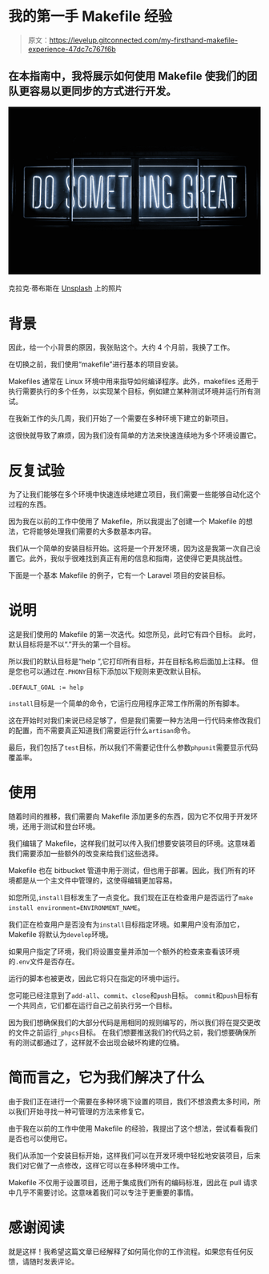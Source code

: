 # 我的第一手 Makefile 经验

> 原文：<https://levelup.gitconnected.com/my-firsthand-makefile-experience-47dc7c767f6b>

## 在本指南中，我将展示如何使用 Makefile 使我们的团队更容易以更同步的方式进行开发。

![](img/c58494e7033f94a9acb6ddee9f61dbc5.png)

克拉克·蒂布斯在 [Unsplash](https://unsplash.com?utm_source=medium&utm_medium=referral) 上的照片

# 背景

因此，给一个小背景的原因，我张贴这个。大约 4 个月前，我换了工作。

在切换之前，我们使用“makefile”进行基本的项目安装。

Makefiles 通常在 Linux 环境中用来指导如何编译程序。此外，makefiles 还用于执行需要执行的多个任务，以实现某个目标，例如建立某种测试环境并运行所有测试。

在我新工作的头几周，我们开始了一个需要在多种环境下建立的新项目。

这很快就导致了麻烦，因为我们没有简单的方法来快速连续地为多个环境设置它。

# 反复试验

为了让我们能够在多个环境中快速连续地建立项目，我们需要一些能够自动化这个过程的东西。

因为我在以前的工作中使用了 Makefile，所以我提出了创建一个 Makefile 的想法，它将能够处理我们需要的大多数基本内容。

我们从一个简单的安装目标开始。这将是一个开发环境，因为这是我第一次自己设置它。此外，我似乎很难找到真正有用的信息和指南，这使得它更具挑战性。

下面是一个基本 Makefile 的例子，它有一个 Laravel 项目的安装目标。

# 说明

这是我们使用的 Makefile 的第一次迭代。如您所见，此时它有四个目标。
此时，默认目标将是不以“.”开头的第一个目标。

所以我们的默认目标是“help ”,它打印所有目标，并在目标名称后面加上注释。
但是您也可以通过在`.PHONY`目标下添加以下规则来更改默认目标。

```
.DEFAULT_GOAL := help
```

`install`目标是一个简单的命令，它运行应用程序正常工作所需的所有脚本。

这在开始时对我们来说已经足够了，但是我们需要一种方法用一行代码来修改我们的配置，而不需要真正知道我们需要运行什么`artisan`命令。

最后，我们包括了`test`目标，所以我们不需要记住什么参数`phpunit`需要显示代码覆盖率。

# 使用

随着时间的推移，我们需要向 Makefile 添加更多的东西，因为它不仅用于开发环境，还用于测试和登台环境。

我们编辑了 Makefile，这样我们就可以传入我们想要安装项目的环境。这意味着我们需要添加一些额外的改变来给我们这些选择。

Makefile 也在 bitbucket 管道中用于测试，但也用于部署。因此，我们所有的环境都是从一个主文件中管理的，这使得编辑更加容易。

如您所见,`install`目标发生了一点变化。我们现在正在检查用户是否运行了`make install environment=ENVIRONMENT_NAME`。

我们正在检查用户是否没有为`install`目标指定环境。如果用户没有添加它，Makefile 将默认为`develop`环境。

如果用户指定了环境，我们将设置变量并添加一个额外的检查来查看该环境的`.env`文件是否存在。

运行的脚本也被更改，因此它将只在指定的环境中运行。

您可能已经注意到了`add-all`、`commit`、`close`和`push`目标。
`commit`和`push`目标有一个共同点，它们都在运行自己之前执行另一个目标。

因为我们想确保我们的大部分代码是用相同的规则编写的，所以我们将在提交更改的文件之前运行`_phpcs`目标。
在我们想要推送我们的代码之前，我们想要确保所有的测试都通过了，这样就不会出现会破坏构建的位桶。

# 简而言之，它为我们解决了什么

由于我们正在进行一个需要在多种环境下设置的项目，我们不想浪费太多时间，所以我们开始寻找一种可管理的方法来修复它。

由于我在以前的工作中使用 Makefile 的经验，我提出了这个想法，尝试看看我们是否也可以使用它。

我们从添加一个安装目标开始，这样我们可以在开发环境中轻松地安装项目，后来我们对它做了一点修改，这样它可以在多种环境中工作。

Makefile 不仅用于设置项目，还用于集成我们所有的编码标准，因此在 pull 请求中几乎不需要讨论。这意味着我们可以专注于更重要的事情。

# 感谢阅读

就是这样！我希望这篇文章已经解释了如何简化你的工作流程。如果您有任何反馈，请随时发表评论。